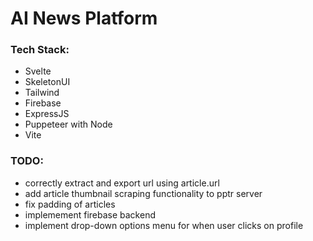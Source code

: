 # AI News Platform

### Tech Stack:
 * Svelte
 * SkeletonUI
 * Tailwind
 * Firebase
 * ExpressJS
 * Puppeteer with Node
 * Vite


### TODO:
 * correctly extract and export url using article.url
 * add article thumbnail scraping functionality to pptr server
 * fix padding of articles
 * implemement firebase backend
 * implement drop-down options menu for when user clicks on profile